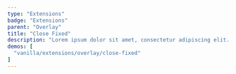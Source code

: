 ```yaml
---
type: "Extensions"
badge: "Extensions"
parent: "Overlay"
title: "Close Fixed"
description: "Lorem ipsum dolor sit amet, consectetur adipiscing elit. Nunc tempus laoreet leo sit amet iaculis."
demos: [
  "vanilla/extensions/overlay/close-fixed"
]
---
```


